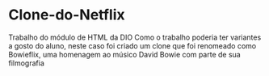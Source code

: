 # Clone-do-Netflix
Trabalho do módulo de HTML da DIO
Como o trabalho poderia ter variantes a gosto do aluno, neste caso foi criado um clone que foi renomeado como Bowieflix, uma homenagem ao músico David Bowie com parte de sua filmografia
